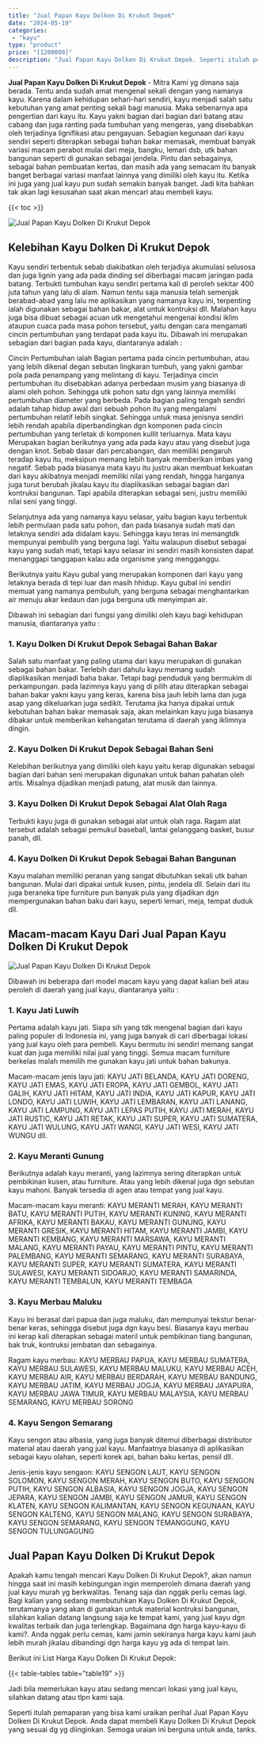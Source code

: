 ```yaml
---
title: "Jual Papan Kayu Dolken Di Krukut Depok"
date: "2024-05-19"
categories:
 - "kayu"
type: "product"
price: "[1200000]"
description: "Jual Papan Kayu Dolken Di Krukut Depok. Seperti itulah pemaparan yang bisa kami uraikan perihal Jual Papan Kayu Dolken Di Krukut Depok. Anda dapat membeli Ka..."
---
```


**Jual Papan Kayu Dolken Di Krukut Depok** - Mitra Kami yg dimana saja berada. Tentu anda sudah amat mengenal sekali dengan yang namanya kayu. Karena dalam kehidupan sehari-hari sendiri, kayu menjadi salah satu kebutuhan yang amat penting sekali bagi manusia. Maka sebenarnya apa pengertian dari kayu itu. Kayu yakni bagian dari bagian dari batang atau cabang dan juga ranting pada tumbuhan yang mengeras, yang disebabkan oleh terjadinya lignifikasi atau pengayuan. Sebagian kegunaan dari kayu sendiri seperti diterapkan sebagai bahan bakar memasak, membuat banyak variasi macam perabot mulai dari meja, bangku, lemari dsb, utk bahan bangunan seperti di gunakan sebagai jendela. Pintu dan sebagainya, sebagai bahan pembuatan kertas, dan masih ada yang semacam itu banyak banget berbagai variasi manfaat lainnya yang dimiliki oleh kayu itu. Ketika ini juga yang jual kayu pun sudah semakin banyak banget. Jadi kita bahkan tak akan lagi kesusahan saat akan mencari atau membeli kayu.

{{< toc >}}

![Jual Papan Kayu Dolken Di Krukut Depok](/images/kayu/kayu23.jpg)

## Kelebihan Kayu Dolken Di Krukut Depok

Kayu sendiri terbentuk sebab diakibatkan oleh terjadiya akumulasi selusosa dan juga lignin yang ada pada dinding sel diberbagai macam jaringan pada batang. Terbukti tumbuhan kayu sendiri pertama kali di peroleh sekitar 400 juta tahun yang lalu di alam. Namun tentu saja manusia telah semenjak berabad-abad yang lalu me aplikasikan yang namanya kayu ini, terpenting ialah digunakan sebagai bahan bakar, alat untuk kontruksi dll. Malahan kayu juga bisa dibuat sebagai acuan utk mengetahui mengenai kondisi iklim ataupun cuaca pada masa pohon tersebut, yaitu dengan cara mengamati cincin pertumbuhan yang terdapat pada kayu itu. Dibawah ini merupakan sebagian dari bagian pada kayu, diantaranya adalah :

Cincin Pertumbuhan ialah Bagian pertama pada cincin pertumbuhan, atau yang lebih dikenal degan sebutan lingkaran tumbuh, yang yakni gambar pola pada penampang yang melintang di kayu. Terjadinya cincin pertumbuhan itu disebabkan adanya perbedaan musim yang biasanya di alami oleh pohon. Sehingga utk pohon satu dgn yang lainnya memiliki pertumbuhan diameter yang berbeda. Pada bagian paling tengah sendiri adalah tahap hidup awal dari sebuah pohon itu yang mengalami pertumbuhan relatif lebih singkat. Sehingga untuk masa jenisnya sendiri lebih rendah apabila diperbandingkan dgn komponen pada cincin pertumbuhan yang terletak di komponen kullit terluarnya. Mata kayu Merupakan bagian berikutnya yang ada pada kayu atau yang disebut juga dengan knot. Sebab dasar dari percabangan, dan memiliki pengaruh teradap kayu itu, meksipun memang lebih banyak memberikan imbas yang negatif. Sebab pada biasanya mata kayu itu justru akan membuat kekuatan dari kayu akibatnya menjadi memiliki nilai yang rendah, hingga harganya juga turut berubah jikalau kayu itu diaplikasikan sebagai bagian dari kontruksi bangunan. Tapi apabila diterapkan sebagai seni, justru memiliki nilai seni yang tinggi.

Selanjutnya ada yang namanya kayu selasar, yaitu bagian kayu terbentuk lebih permulaan pada satu pohon, dan pada biasanya sudah mati dan letaknya sendiri ada didalam kayu. Sehingga kayu teras ini memangtdk mempunyai pembulih yang berguna lagi. Yaitu walaupun disebut sebagai kayu yang sudah mati, tetapi kayu selasar ini sendiri masih konsisten dapat menanggapi tanggapan kalau ada organisme yang mengganggu.

Berikutnya yaitu Kayu gubal yang merupakan komponen dari kayu yang letaknya berada di tepi luar dan masih hhidup. Kayu gubal ini sendiri memuat yang namanya pembuluh, yang berguna sebagai menghantarkan air menuju akar kedaun dan juga berguna utk menyimpan air.

Dibawah ini sebagian dari fungsi yang dimiliki oleh kayu bagi kehidupan manusia, diantaranya yaitu :

### 1\. Kayu Dolken Di Krukut Depok Sebagai Bahan Bakar

Salah satu manfaat yang paling utama dari kayu merupakan di gunakan sebagai bahan bakar. Terlebih dari dahulu kayu memang sudah diaplikasikan menjadi baha bakar. Tetapi bagi penduduk yang bermukim di perkampungan. pada lazimnya kayu yang di pilih atau diterapkan sebagai bahan bakar yakni kayu yang keras, karena bisa jauh lebih lama dan juga asap yang dikeluarkan juga sedikit. Terutama jka hanya dipakai untuk kebutuhan bahan bakar memasak saja, akan melainkan kayu juga biasanya dibakar untuk memberikan kehangatan terutama di daerah yang iklimnya dingin.

### 2\. Kayu Dolken Di Krukut Depok Sebagai Bahan Seni

Kelebihan berikutnya yang dimiliki oleh kayu yaitu kerap digunakan sebagai bagian dari bahan seni merupakan digunakan untuk bahan pahatan oleh artis. Misalnya dijadikan menjadi patung, alat musik dan lainnya.

### 3\. Kayu Dolken Di Krukut Depok Sebagai Alat Olah Raga

Terbukti kayu juga di gunakan sebagai alat untuk olah raga. Ragam alat tersebut adalah sebagai pemukul baseball, lantai gelanggang basket, busur panah, dll.

### 4\. Kayu Dolken Di Krukut Depok Sebagai Bahan Bangunan

Kayu malahan memiliki peranan yang sangat dibutuhkan sekali utk bahan bangunan. Mulai dari dipakai untuk kusen, pintu, jendela dll. Selain dari itu juga beraneka tipe furniture pun banyak pula yang dijadikan dgn mempergunakan bahan baku dari kayu, seperti lemari, meja, tempat duduk dll.

## Macam-macam Kayu Dari Jual Papan Kayu Dolken Di Krukut Depok

![Jual Papan Kayu Dolken Di Krukut Depok](/images/kayu/kayu34.jpg)

Dibawah ini beberapa dari model macam kayu yang dapat kalian beli atau peroleh di daerah yang jual kayu, diantaranya yaitu :

### 1\. Kayu Jati Luwih

Pertama adalah kayu jati. Siapa sih yang tdk mengenal bagian dari kayu paling populer di Indonesia ini, yang juga banyak di cari diberbagai lokasi yang jual kayu oleh para pembeli. Kayu bermutu ini sendiri memang sangat kuat dan juga memiliki nilai jual yang tinggi. Semua macam furniture berkelas malah memilih me gunakan kayu jati untuk bahan bakunya.

Macam-macam jenis layu jati: KAYU JATI BELANDA, KAYU JATI DORENG, KAYU JATI EMAS, KAYU JATI EROPA, KAYU JATI GEMBOL, KAYU JATI GALIH, KAYU JATI HITAM, KAYU JATI INDIA, KAYU JATI KAPUR, KAYU JATI LONDO, KAYU JATI LUWIH, KAYU JATI LEMBARAN, KAYU JATI LANANG, KAYU JATI LAMPUNG, KAYU JATI LEPAS PUTIH, KAYU JATI MERAH, KAYU JATI RUSTIC, KAYU JATI RETAK, KAYU JATI SUPER, KAYU JATI SUMATERA, KAYU JATI WULUNG, KAYU JATI WANGI, KAYU JATI WESI, KAYU JATI WUNGU dll.

### 2\. Kayu Meranti Gunung

Berikutnya adalah kayu meranti, yang lazimnya sering diterapkan untuk pembikinan kusen, atau furniture. Atau yang lebih dikenal juga dgn sebutan kayu mahoni. Banyak tersedia di agen atau tempat yang jual kayu.

Macam-macam kayu meranti: KAYU MERANTI MERAH, KAYU MERANTI BATU, KAYU MERANTI PUTIH, KAYU MERANTI KUNING, KAYU MERANTI AFRIKA, KAYU MERANTI BAKAU, KAYU MERANTI GUNUNG, KAYU MERANTI GRESIK, KAYU MERANTI HITAM, KAYU MERANTI JAMBI, KAYU MERANTI KEMBANG, KAYU MERANTI MARSAWA, KAYU MERANTI MALANG, KAYU MERANTI PAYAU, KAYU MERANTI PINTU, KAYU MERANTI PALEMBANG, KAYU MERANTI SEMARANG, KAYU MERANTI SURABAYA, KAYU MERANTI SUPER, KAYU MERANTI SUMATERA, KAYU MERANTI SULAWESI, KAYU MERANTI SIDOARJO, KAYU MERANTI SAMARINDA, KAYU MERANTI TEMBALUN, KAYU MERANTI TEMBAGA

### 3\. Kayu Merbau Maluku

Kayu ini berasal dari papua dan juga maluku, dan mempunyai tekstur benar-benar keras, sehingga disebut juga dgn kayu besi. Biasanya kayu merbau ini kerap kali diterapkan sebagai materil untuk pembikinan tiang bangunan, bak truk, kontruksi jembatan dan sebagainya.

Ragam kayu merbau: KAYU MERBAU PAPUA, KAYU MERBAU SUMATERA, KAYU MERBAU SULAWESI, KAYU MERBAU MALUKU, KAYU MERBAU ACEH, KAYU MERBAU AIR, KAYU MERBAU BERDARAH, KAYU MERBAU BANDUNG, KAYU MERBAU JATIM, KAYU MERBAU JOGJA, KAYU MERBAU JAYAPURA, KAYU MERBAU JAWA TIMUR, KAYU MERBAU MALAYSIA, KAYU MERBAU SEMARANG, KAYU MERBAU SORONG

### 4\. Kayu Sengon Semarang

Kayu sengon atau albasia, yang juga banyak ditemui diberbagai distributor material atau daerah yang jual kayu. Manfaatnya biasanya di aplikasikan sebagai kayu olahan, seperti korek api, bahan baku kertas, pensil dll.

Jenis-jenis kayu sengaon: KAYU SENGON LAUT, KAYU SENGON SOLOMON, KAYU SENGON MERAH, KAYU SENGON BUTO, KAYU SENGON PUTIH, KAYU SENGON ALBASIA, KAYU SENGON JOGJA, KAYU SENGON JEPARA, KAYU SENGON JAMBI, KAYU SENGON JAMUR, KAYU SENGON KLATEN, KAYU SENGON KALIMANTAN, KAYU SENGON KEGUNAAN, KAYU SENGON KALTENG, KAYU SENGON MALANG, KAYU SENGON SURABAYA, KAYU SENGON SEMARANG, KAYU SENGON TEMANGGUNG, KAYU SENGON TULUNGAGUNG

## Jual Papan Kayu Dolken Di Krukut Depok

Apakah kamu tengah mencari Kayu Dolken Di Krukut Depok?, akan namun hingga saat ini masih kebingungan ingin memperoleh dimana daerah yang jual kayu murah yg berkwalitas. Tenang saja dan nggak perlu cemas lagi. Bagi kalian yang sedang membutuhkan Kayu Dolken Di Krukut Depok, terutamanya yang akan di gunakan untuk material kontruksi bangunan, silahkan kalian datang langsung saja ke tempat kami, yang jual kayu dgn kwalitas terbaik dan juga terlengkap. Bagaimana dgn harga kayu-kayu di kami?. Anda nggak perlu cemas, kami jamin sekiranya harga kayu kami jauh lebih murah jikalau dibandingi dgn harga kayu yg ada di tempat lain.

Berikut ini List Harga Kayu Dolken Di Krukut Depok:

{{< table-tables table="table19" >}}

Jadi bila memerlukan kayu atau sedang mencari lokasi yang jual kayu, silahkan datang atau tlpn kami saja.

Seperti itulah pemaparan yang bisa kami uraikan perihal Jual Papan Kayu Dolken Di Krukut Depok. Anda dapat membeli Kayu Dolken Di Krukut Depok yang sesuai dg yg diinginkan. Semoga uraian ini berguna untuk anda, tanks.
